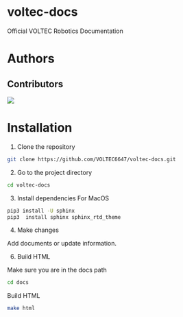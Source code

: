 # voltec-docs

Official VOLTEC Robotics Documentation

# Authors

## Contributors

<a href="https://github.com/andromedahelix/voltec-docs/graphs/contributors">
  <img src="https://contrib.rocks/image?repo=andromedahelix/voltec-docs" />
</a>

# Installation
1. Clone the repository
```bash
git clone https://github.com/VOLTEC6647/voltec-docs.git
```

2. Go to the project directory
```bash
cd voltec-docs
```

3. Install dependencies
For MacOS
```bash
pip3 install -U sphinx 
pip3  install sphinx sphinx_rtd_theme
```

4. Make changes

Add documents or update information.

6. Build HTML

Make sure you are in the docs path
```bash
cd docs
```

Build HTML
```bash
make html
```
